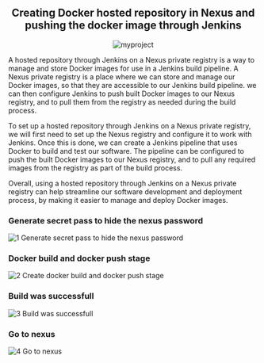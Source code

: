 <div align=center>
  
  ## Creating Docker hosted repository in Nexus and pushing the docker image through Jenkins
  
  ![myproject](https://user-images.githubusercontent.com/58173938/206851411-ea744639-53fd-42ca-af97-8bf0869fb361.png)
  
  </div>
  
  A hosted repository through Jenkins on a Nexus private registry is a way to manage and store Docker images for use in a Jenkins build pipeline. A Nexus private registry is a place where we can store and manage our Docker images, so that they are accessible to our Jenkins build pipeline. we can then configure Jenkins to push built Docker images to our Nexus registry, and to pull them from the registry as needed during the build process.

To set up a hosted repository through Jenkins on a Nexus private registry, we will first need to set up the Nexus registry and configure it to work with Jenkins. Once this is done, we can create a Jenkins pipeline that uses Docker to build and test our software. The pipeline can be configured to push the built Docker images to our Nexus registry, and to pull any required images from the registry as part of the build process.

Overall, using a hosted repository through Jenkins on a Nexus private registry can help streamline our software development and deployment process, by making it easier to manage and deploy Docker images.

### Generate secret pass to hide the nexus password

![1 Generate secret pass to hide the nexus password](https://user-images.githubusercontent.com/58173938/206851465-e087134a-260f-4458-a6a6-adef9d143706.png)

### Docker build and docker push stage

![2 Create  `docker build and docker push stage`](https://user-images.githubusercontent.com/58173938/206851478-58744433-d66f-417f-819e-a0653310a9ec.png)

###  Build was successfull

![3 Build was successfull](https://user-images.githubusercontent.com/58173938/206851491-703252c5-582f-49b9-99ff-ff332eb023d3.png)

### Go to nexus

![4 Go to nexus](https://user-images.githubusercontent.com/58173938/206851515-78a6fdf3-e67e-4d45-ace0-feb0e28e92ff.png)

